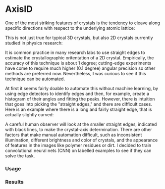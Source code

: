 # AxisID
One of the most striking features of crystals is the tendency to cleave along specific directions with respect to the underlying atomic lattice:

This is not just true for typical 3D crystals, but also 2D crystals currently studied in physics research:

It is common practice in many research labs to use straight edges to estimate the crystallographic oritentation of a 2D crystal. Empirically, the accuracy of this technique is about 1 degree; cutting-edge experiments have come to require much higher (0.1 degree) angular precision so other methods are preferred now. Nevertheless, I was curious to see if this technique can be automated. 

At first it seems fairly doable to automate this without machine learning, by using edge detectors to identify edges and then, for example, create a histogram of their angles and fitting the peaks. However, there is intuition that goes into picking the "straight edges," and there are difficult cases. Here is an example where there is a long and fairly straight edge, that is actually slightly curved:


A careful human observer will look at the smaller straight edges, indicated with black lines, to make the crystal-axis determination. There are other factors that make manual automation difficult, such as inconsistent illumination, different brightness and color of crystals, and the appearance of features in the images like polymer residues or dirt. I decided to train convolutional neural nets (CNN) on labelled examples to see if they can solve the task. 

### Usage

### Results
